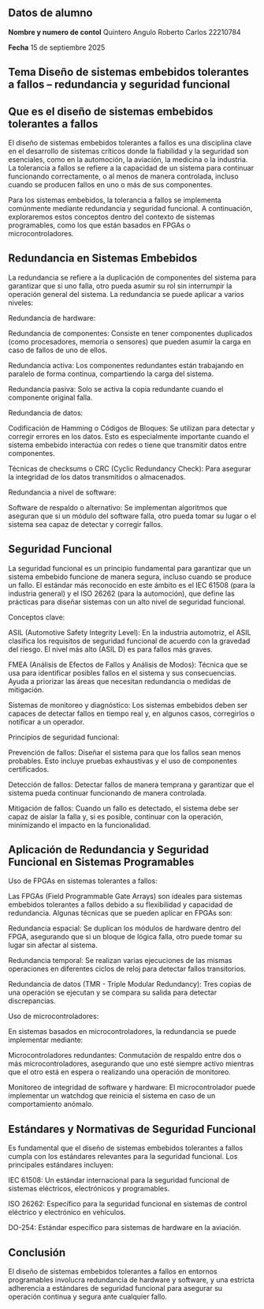 ## Datos de alumno 
**Nombre y numero de contol** Quintero Angulo Roberto Carlos 22210784

**Fecha** 15 de septiembre 2025

## Tema Diseño de sistemas embebidos tolerantes a fallos – redundancia y seguridad funcional

## Que es el diseño de sistemas embebidos tolerantes a fallos
El diseño de sistemas embebidos tolerantes a fallos es una disciplina clave en el desarrollo de sistemas críticos donde la fiabilidad y la seguridad son esenciales, como en la automoción, la aviación, la medicina o la industria. La tolerancia a fallos se refiere a la capacidad de un sistema para continuar funcionando correctamente, o al menos de manera controlada, incluso cuando se producen fallos en uno o más de sus componentes.

Para los sistemas embebidos, la tolerancia a fallos se implementa comúnmente mediante redundancia y seguridad funcional. A continuación, exploraremos estos conceptos dentro del contexto de sistemas programables, como los que están basados en FPGAs o microcontroladores.

## Redundancia en Sistemas Embebidos

La redundancia se refiere a la duplicación de componentes del sistema para garantizar que si uno falla, otro pueda asumir su rol sin interrumpir la operación general del sistema. La redundancia se puede aplicar a varios niveles:

Redundancia de hardware:

Redundancia de componentes: Consiste en tener componentes duplicados (como procesadores, memoria o sensores) que pueden asumir la carga en caso de fallos de uno de ellos.

Redundancia activa: Los componentes redundantes están trabajando en paralelo de forma continua, compartiendo la carga del sistema.

Redundancia pasiva: Solo se activa la copia redundante cuando el componente original falla.

Redundancia de datos:

Codificación de Hamming o Códigos de Bloques: Se utilizan para detectar y corregir errores en los datos. Esto es especialmente importante cuando el sistema embebido interactúa con redes o tiene que transmitir datos entre componentes.

Técnicas de checksums o CRC (Cyclic Redundancy Check): Para asegurar la integridad de los datos transmitidos o almacenados.

Redundancia a nivel de software:

Software de respaldo o alternativo: Se implementan algoritmos que aseguran que si un módulo del software falla, otro pueda tomar su lugar o el sistema sea capaz de detectar y corregir fallos.

## Seguridad Funcional

La seguridad funcional es un principio fundamental para garantizar que un sistema embebido funcione de manera segura, incluso cuando se produce un fallo. El estándar más reconocido en este ámbito es el IEC 61508 (para la industria general) y el ISO 26262 (para la automoción), que define las prácticas para diseñar sistemas con un alto nivel de seguridad funcional.

Conceptos clave:

ASIL (Automotive Safety Integrity Level): En la industria automotriz, el ASIL clasifica los requisitos de seguridad funcional de acuerdo con la gravedad del riesgo. El nivel más alto (ASIL D) es para fallos más graves.

FMEA (Análisis de Efectos de Fallos y Análisis de Modos): Técnica que se usa para identificar posibles fallos en el sistema y sus consecuencias. Ayuda a priorizar las áreas que necesitan redundancia o medidas de mitigación.

Sistemas de monitoreo y diagnóstico: Los sistemas embebidos deben ser capaces de detectar fallos en tiempo real y, en algunos casos, corregirlos o notificar a un operador.

Principios de seguridad funcional:

Prevención de fallos: Diseñar el sistema para que los fallos sean menos probables. Esto incluye pruebas exhaustivas y el uso de componentes certificados.

Detección de fallos: Detectar fallos de manera temprana y garantizar que el sistema pueda continuar funcionando de manera controlada.

Mitigación de fallos: Cuando un fallo es detectado, el sistema debe ser capaz de aislar la falla y, si es posible, continuar con la operación, minimizando el impacto en la funcionalidad.

## Aplicación de Redundancia y Seguridad Funcional en Sistemas Programables
Uso de FPGAs en sistemas tolerantes a fallos:

Las FPGAs (Field Programmable Gate Arrays) son ideales para sistemas embebidos tolerantes a fallos debido a su flexibilidad y capacidad de redundancia. Algunas técnicas que se pueden aplicar en FPGAs son:

Redundancia espacial: Se duplican los módulos de hardware dentro del FPGA, asegurando que si un bloque de lógica falla, otro puede tomar su lugar sin afectar al sistema.

Redundancia temporal: Se realizan varias ejecuciones de las mismas operaciones en diferentes ciclos de reloj para detectar fallos transitorios.

Redundancia de datos (TMR - Triple Modular Redundancy): Tres copias de una operación se ejecutan y se compara su salida para detectar discrepancias.

Uso de microcontroladores:

En sistemas basados en microcontroladores, la redundancia se puede implementar mediante:

Microcontroladores redundantes: Conmutación de respaldo entre dos o más microcontroladores, asegurando que uno esté siempre activo mientras que el otro está en espera o realizando una operación de monitoreo.

Monitoreo de integridad de software y hardware: El microcontrolador puede implementar un watchdog que reinicia el sistema en caso de un comportamiento anómalo.

## Estándares y Normativas de Seguridad Funcional

Es fundamental que el diseño de sistemas embebidos tolerantes a fallos cumpla con los estándares relevantes para la seguridad funcional. Los principales estándares incluyen:

IEC 61508: Un estándar internacional para la seguridad funcional de sistemas eléctricos, electrónicos y programables.

ISO 26262: Específico para la seguridad funcional en sistemas de control eléctrico y electrónico en vehículos.

DO-254: Estándar específico para sistemas de hardware en la aviación.

## Conclusión

El diseño de sistemas embebidos tolerantes a fallos en entornos programables involucra redundancia de hardware y software, y una estricta adherencia a estándares de seguridad funcional para asegurar su operación continua y segura ante cualquier fallo.
